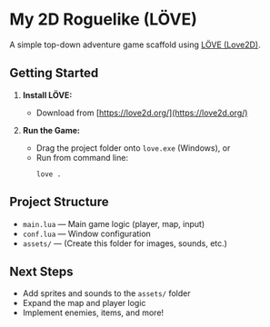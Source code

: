 # My 2D Roguelike (LÖVE)

A simple top-down adventure game scaffold using [LÖVE (Love2D)](https://love2d.org/).

## Getting Started

1. **Install LÖVE:**
   - Download from [https://love2d.org/](https://love2d.org/)

2. **Run the Game:**
   - Drag the project folder onto `love.exe` (Windows), or
   - Run from command line:
     ```
     love .
     ```

## Project Structure

- `main.lua` — Main game logic (player, map, input)
- `conf.lua` — Window configuration
- `assets/` — (Create this folder for images, sounds, etc.)

## Next Steps
- Add sprites and sounds to the `assets/` folder
- Expand the map and player logic
- Implement enemies, items, and more! 